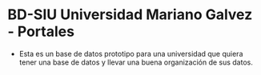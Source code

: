 # BD-SIU Universidad Mariano Galvez - Portales

- Esta es un base de datos prototipo para una universidad que quiera tener una base de datos y llevar una buena organización de sus datos.
